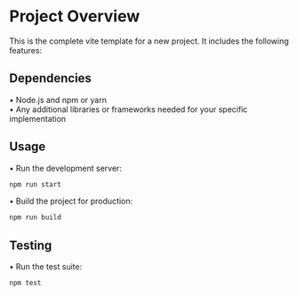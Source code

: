 # Project Overview

This is the complete vite template for a new project. It includes the following features:

## Dependencies

• Node.js and npm or yarn  
• Any additional libraries or frameworks needed for your specific implementation

## Usage

• Run the development server:

```bash
npm run start
```

• Build the project for production:

```bash
npm run build
```

## Testing

• Run the test suite:

```bash
npm test
```
